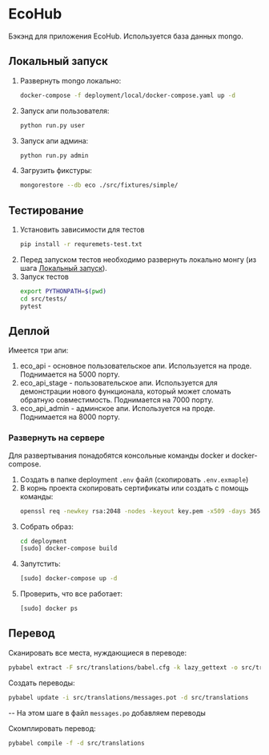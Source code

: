 # EcoHub
Бэкэнд для приложения EcoHub. Используется база данных mongo.

## Локальный запуск
1) Развернуть mongo локально:
   ```bash
   docker-compose -f deployment/local/docker-compose.yaml up -d
   ```
2) Запуск апи пользователя:
   ```bash  
   python run.py user
   ```
3) Запуск апи админа:
   ```bash
   python run.py admin
   ```
4) Загрузить фикстуры:
   ```bash
   mongorestore --db eco ./src/fixtures/simple/  
   ```

## Тестирование
1) Установить зависимости для тестов
   ```bash
   pip install -r requremets-test.txt
   ```
2) Перед запуском тестов необходимо развернуть локально монгу (из шага [Локальный запуск](#Локальный-запуск)).
3) Запуск тестов
   ```bash
   export PYTHONPATH=$(pwd)
   cd src/tests/
   pytest
   ```

## Деплой
Имеется три апи:
1) eco_api - основное пользовательское апи. Используется на проде. 
   Поднимается на 5000 порту.
2) eco_api_stage - пользовательское апи. Используется для демонстрации
   нового функционала, который может сломать обратную совместимость.
   Поднимается на 7000 порту. 
3) eco_api_admin - админское апи. Используется на проде. Поднимается на
   8000 порту.

### Развернуть на сервере
Для развертывания понадобятся консольные команды docker и docker-compose.

1) Создать в папке deployment `.env` файл (скопировать `.env.exmaple`)
2) В корнь проекта скопировать сертификаты или создать с помощь команды:
   ```bash
   openssl req -newkey rsa:2048 -nodes -keyout key.pem -x509 -days 365 -out certificate.pem
   ```
3) Собрать образ: 
   ```bash
   cd deployment
   [sudo] docker-compose build
   ```
4) Запутстить:
   ```bash
   [sudo] docker-compose up -d
   ```
5) Проверить, что все работает:
   ```bash
   [sudo] docker ps
   ```

## Перевод
Сканировать все места, нуждающиеся в переводе:
```bash
pybabel extract -F src/translations/babel.cfg -k lazy_gettext -o src/translations/messages.pot src
```
Создать переводы:
```bash
pybabel update -i src/translations/messages.pot -d src/translations
```

-- На этом шаге в файл `messages.po` добавляем переводы

Скомплировать перевод:
```bash
pybabel compile -f -d src/translations
```
